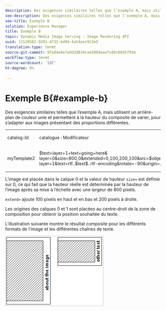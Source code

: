 ```yaml
---
description: Des exigences similaires telles que l’exemple A, mais utilisent un arrière-plan de couleur unie et permettent à la hauteur du composite de varier, pour s’adapter aux images présentant des proportions différentes.
seo-description: Des exigences similaires telles que l’exemple A, mais utilisent un arrière-plan de couleur unie et permettent à la hauteur du composite de varier, pour s’adapter aux images présentant des proportions différentes.
seo-title: Exemple B
solution: Experience Manager
title: Exemple B
topic: Dynamic Media Image Serving - Image Rendering API
uuid: 13120562-9201-4733-bd9d-4a54eac913e9
translation-type: tm+mt
source-git-commit: 97a84e8e7edd3d834ca42069eae7c09c00d57938
workflow-type: tm+mt
source-wordcount: '197'
ht-degree: 0%

---
```



# Exemple B{#example-b}

Des exigences similaires telles que l’exemple A, mais utilisent un arrière-plan de couleur unie et permettent à la hauteur du composite de varier, pour s’adapter aux images présentant des proportions différentes.

<table id="simpletable_37BA3B2A75A9468C9ADEBBC034BADAE7"> 
 <tr class="strow"> 
  <td class="stentry"> <p><span class="codeph"> catalog::Id</span> </p> </td> 
  <td class="stentry"> <p><span class="codeph"> catalogue : Modificateur</span> </p></td> 
 </tr> 
 <tr class="strow"> 
  <td class="stentry"> <p><span class="codeph"> myTemplate2</span> </p></td> 
  <td class="stentry"> <p><span class="codeph"> $text=layer+1+text+going+here&amp; layer=0&amp;size=800,0&amp;extended=0,100,200,100&amp;src=$object$&amp;originN=.5,0&amp; layer=1&amp;text=rtf..$text$..rtf-encoding&amp;rotate=-90&amp;origin=.5,0&amp;posN=0,5,0</span> </p></td> 
 </tr> 
</table>

L’image est placée dans le calque 0 et la valeur de hauteur `size=` est définie sur 0, ce qui fait que la hauteur réelle est déterminée par la hauteur de l’image après sa mise à l’échelle avec une largeur de 800 pixels.

`extend=` ajoute 100 pixels en haut et en bas et 200 pixels à droite.

Les origines des calques 0 et 1 sont placées au centre-droit de la zone de composition pour obtenir la position souhaitée du texte.

L’illustration suivante montre le résultat composite pour les différents formats de l’image et les différentes chaînes de texte.

![](assets/exampleb.png)

